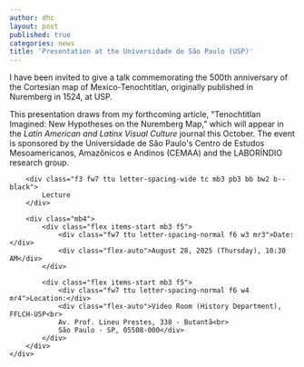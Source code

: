 ```yaml
---
author: dhc 
layout: post
published: true
categories: news
title: 'Presentation at the Universidade de São Paulo (USP)'
---
```


I have been invited to give a talk commemorating the 500th anniversary of the Cortesian map of Mexico-Tenochtitlan, originally published in Nuremberg in 1524, at USP. 

This presentation draws from my forthcoming article, "Tenochtitlan Imagined: New Hypotheses on the Nuremberg Map," which will appear in the *Latin American and Latinx Visual Culture* journal this October. The event is sponsored by the Universidade de São Paulo's Centro de Estudos Mesoamericanos, Amazônicos e Andinos (CEMAA) and the LABORÍNDIO research group.

<div class="flex justify-center items-center min-vh-100 pa3">
    <div class="bg-white ba b--black bw3 mw6 w-100 pa4 box-shadow-custom box-shadow-hover transition-custom">
        
        <div class="f3 fw7 ttu letter-spacing-wide tc mb3 pb3 bb bw2 b--black">
            Lecture
        </div>
        
        <div class="mb4">
            <div class="flex items-start mb3 f5">
                <div class="fw7 ttu letter-spacing-normal f6 w3 mr3">Date:</div>
                <div class="flex-auto">August 28, 2025 (Thursday), 10:30 AM</div>
            </div>
            
            <div class="flex items-start mb3 f5">
                <div class="fw7 ttu letter-spacing-normal f6 w4 mr4">Location:</div>
                <div class="flex-auto">Video Room (History Department), FFLCH-USP<br>
                Av. Prof. Lineu Prestes, 338 - Butantã<br>
                São Paulo - SP, 05508-000</div>
            </div>
        </div>
    </div>
</div>
